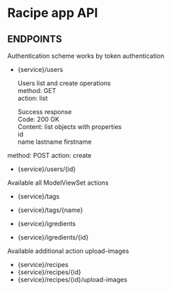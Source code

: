 # Racipe app API

## ENDPOINTS
   
   Authentication scheme works by token authentication
   
   - {service}/users
  
      Users list and create operations     
      method: GET  
      action: list  
    
      Success response  
      Code: 200 OK  
      Content: list objects with properties  
         id  
         name
         lastname
         firstname
     
  method: POST
  action: create
    
  - {service}/users/{id}
   
  Available all ModelViewSet actions
  - {service}/tags
  - {service}/tags/{name}
  
  - {service}/igredients
  - {service}/igredients/{id}
   
  Available additional action upload-images
  - {service}/recipes
  - {service}/recipes/{id}
  - {service}/recipes/{id}/upload-images
   
    
    
    

